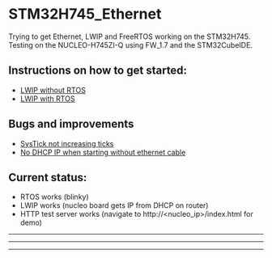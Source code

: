 # STM32H745_Ethernet

Trying to get Ethernet, LWIP and FreeRTOS working on the STM32H745. Testing on the NUCLEO-H745ZI-Q using FW_1.7 and the STM32CubeIDE.

## Instructions on how to get started:
* [LWIP without RTOS](Documentation/lwip_nortos.md)
* [LWIP with RTOS](Dcumentation/lwip_rtos.md)

## Bugs and improvements
* [SysTick not increasing ticks](Documentation/no_systick.md)
* [No DHCP IP when starting without ethernet cable](Documentation/dhcp_nocable.md)

## Current status: 
* RTOS works (blinky)
* LWIP works (nucleo board gets IP from DHCP on router)
* HTTP test server works (navigate to http://\<nucleo_ip\>/index.html for demo)

---





---

---


